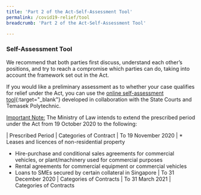 ```yaml
---
title: 'Part 2 of the Act-Self-Assessment Tool'
permalink: /covid19-relief/tool
breadcrumb: 'Part 2 of the Act-Self-Assessment Tool'

---
```


### Self-Assessment Tool ###

We recommend that both parties first discuss, understand each other’s positions, and try to reach a compromise which parties can do, taking into account the framework set out in the Act.

If you would like a preliminary assessment as to whether your case qualifies for relief under the Act, you can use the [online self-assessment tool](https://go.gov.sg/covid19-assessment-tool){:target="_blank"} developed in collaboration with the State Courts and Temasek Polytechnic.

<u>Important Note:</u> The Ministry of Law intends to extend the prescribed period under the Act from 19 October 2020 to the following: 

| Prescribed Period | Categories of Contract
| To 19 November 2020 | *	Leases and licences of non-residential property
*	Hire-purchase and conditional sales agreements for commercial vehicles, or plant/machinery used for commercial purposes
*	Rental agreements for commercial equipment or commercial vehicles
*	Loans to SMEs secured by certain collateral in Singapore
| To  31 December 2020 | Categories of Contracts
| To 31 March 2021 | Categories of Contracts
